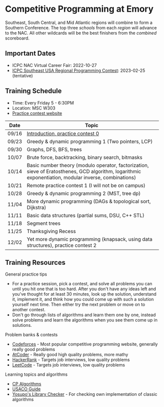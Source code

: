 # Competitive Programming at Emory

Southeast, South Central, and Mid Atlantic regions will combine to form a Southern Conference. The top three *schools* from each *region* will advance to the NAC. All other wildcards will be the best finishers from the *combined* scoreboard.

## Important Dates

* ICPC NAC Virtual Career Fair: 2022-10-27
* [ICPC Southeast USA Regional Programming Contest](http://seusa.vanb.org): 2023-02-25 (tentative)


## Training Schedule

* Time: Every Friday 5 - 6:30PM
* Location: MSC W303
* [Practice contest website](https://emory.contest.codeforces.com)

| Date  | Topic |
|:-----:|-------|
| 09/16 | [Introduction, practice contest 0](https://docs.google.com/presentation/d/1L769HDKcs7RHMeoX6busfE9P3QLoRxvmp5WstMZrrys/edit?usp=sharing) |
| 09/23 | Greedy & dynamic programming 1 (Two pointers, LCP)  |
| 09/30 | Graphs, DFS, BFS, trees  |
| 10/07 | Brute force, backtracking, binary search, bitmasks  |
| 10/14 | Basic number theory (modulo operator, factorization, sieve of Eratosthenes, GCD algorithm, logarithmic exponentiation, modular inverse, combinations)  |
| 10/21 | Remote practice contest 1 (I will not be on campus)  |
| 10/28 | Greedy & dynamic programming 2 (MST, tree dp)  |
| 11/04 | More dynamic programming (DAGs & topological sort, Dijkstra)  |
| 11/11 | Basic data structures (partial sums, DSU, C++ STL)  |
| 11/18 | Segment trees  |
| 11/25 | Thanksgiving Recess |
| 12/02 | Yet more dynamic programming (knapsack, using data structures), practice contest 2  |

## Training Resources

General practice tips
* For a practice session, pick a contest, and solve all problems you can until you hit one that is too hard. After you don't have any ideas left and you've thought for at least 30 minutes, look up the solution, understand it, implement it, and think how you could come up with such a solution yourself next time. Then either try the next problem or move on to another contest.
* Don't go through lists of algorithms and learn them one by one, instead solve problems and learn the algorithms when you see them come up in solutions.

Problem banks & contests
* [Codeforces](https://codeforces.com/) - Most popular competitive programming website, generally really good problems
* [AtCoder](https://atcoder.jp/) - Really good high quality problems, more mathy
* [HackerRank](https://www.hackerrank.com/) - Targets job interviews, low quality problems
* [LeetCode](https://leetcode.com/) - Targets job interviews, low quality problems

Learning topics and algorithms
* [CP Algorithms](https://cp-algorithms.com/)
* [USACO Guide](https://usaco.guide/)
* [Yosupo's Library Checker](https://judge.yosupo.jp/) - For checking own implementation of classic algorithms
